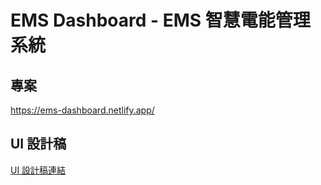 # EMS Dashboard - EMS 智慧電能管理系統

## 專案
https://ems-dashboard.netlify.app/

## UI 設計稿

[UI 設計稿連結](https://www.figma.com/design/JFyl1TZjDWnOH52p7Zzq7c/EMS?node-id=7-2&t=iDNUJKndgT9KEvji-1)
